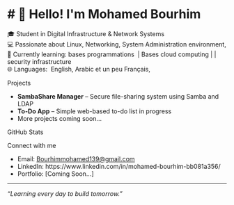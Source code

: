# # 👋 Hello! I'm Mohamed Bourhim

🎓 Student in Digital Infrastructure & Network Systems\
💻 Passionate about Linux, Networking, System  Administration environment,\
🚀 Currently learning: bases programmations  | Bases cloud computing | | security infrastructure \
🌐 Languages:  English, Arabic et un peu Français,  

  Projects

-  **SambaShare Manager** – Secure file-sharing system using Samba and LDAP
-  **To-Do App** – Simple web-based to-do list in progress
-  More projects coming soon...

  GitHub Stats



   Connect with me

- Email: [Bourhimmohamed139@gmail.com](mailto\:Bourhimmohamed139@gmail.com)
- LinkedIn: https\://www\.linkedin.com/in/mohamed-bourhim-bb081a356/
- Portfolio: [Coming Soon...]

---

*“Learning every day to build tomorrow.”*
